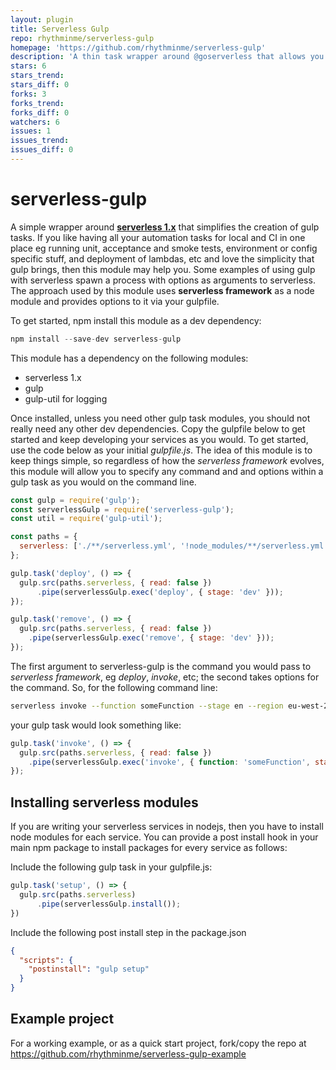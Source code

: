 ```yaml
---
layout: plugin
title: Serverless Gulp
repo: rhythminme/serverless-gulp
homepage: 'https://github.com/rhythminme/serverless-gulp'
description: 'A thin task wrapper around @goserverless that allows you to automate build, test and deploy tasks using gulp'
stars: 6
stars_trend: 
stars_diff: 0
forks: 3
forks_trend: 
forks_diff: 0
watchers: 6
issues: 1
issues_trend: 
issues_diff: 0
---
```



# serverless-gulp
A simple wrapper around **[serverless 1.x](https://serverless.com)** that simplifies the creation of gulp tasks. If you like having all your automation tasks for local and CI in one place eg running unit, acceptance and smoke tests, environment or config specific stuff, and deployment of lambdas, etc and love the simplicity that gulp brings, then this module may help you.
Some examples of using gulp with serverless spawn a process with options as arguments to serverless. The approach used by this module uses **serverless framework** as a node module and provides options to it via your gulpfile.

To get started, npm install this module as a dev dependency:

```javascript
npm install --save-dev serverless-gulp
```

This module has a dependency on the following modules:

* serverless 1.x
* gulp
* gulp-util for logging

Once installed, unless you need other gulp task modules, you should not really need any other dev dependencies. Copy the gulpfile below to get started and keep developing your services as you would.
To get started, use the code below as your initial *gulpfile.js*. The idea of this module is to keep things simple, so regardless of how the *serverless framework* evolves, this module will allow you to specify any command and and options within a gulp task as you would on the command line.

```javascript
const gulp = require('gulp');
const serverlessGulp = require('serverless-gulp');
const util = require('gulp-util');

const paths = {
  serverless: ['./**/serverless.yml', '!node_modules/**/serverless.yml']
};

gulp.task('deploy', () => {
  gulp.src(paths.serverless, { read: false })
      .pipe(serverlessGulp.exec('deploy', { stage: 'dev' }));
});

gulp.task('remove', () => {
  gulp.src(paths.serverless, { read: false })
    .pipe(serverlessGulp.exec('remove', { stage: 'dev' }));
});
```

The first argument to serverless-gulp is the command you would pass to *serverless framework*, eg *deploy*, *invoke*, etc; the second takes options for the command. So, for the following command line:

```bash
serverless invoke --function someFunction --stage en --region eu-west-2
```

your gulp task would look something like:

```javascript
gulp.task('invoke', () => {
  gulp.src(paths.serverless, { read: false })
    .pipe(serverlessGulp.exec('invoke', { function: 'someFunction', stage: 'en', region: 'eu-west-1' }));
});
```

## Installing serverless modules
If you are writing your serverless services in nodejs, then you have to install node modules for each service. You can provide a post install hook in your main npm package to install packages for every service as follows:

Include the following gulp task in your gulpfile.js:

```javascript
gulp.task('setup', () => {
  gulp.src(paths.serverless)
      .pipe(serverlessGulp.install());
})
```

Include the following post install step in the package.json

```json
{
  "scripts": {
    "postinstall": "gulp setup"
  }
}
```

## Example project

For a working example, or as a quick start project, fork/copy the repo at https://github.com/rhythminme/serverless-gulp-example
